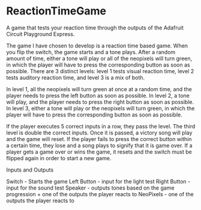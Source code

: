 # ReactionTimeGame
A game that tests your reaction time through the outputs of the Adafruit Circuit Playground Express.

The game I have chosen to develop is a reaction time based game. When you flip the switch, the game starts and a tone plays. After a random amount of time, either a tone will play or all of the neopixels will turn green, in which the player will have to press the corresponding button as soon as possible. There are 3 distinct levels: level 1 tests visual reaction time, level 2 tests auditory reaction time, and level 3 is a mix of both. 

In level 1, all the neopixels will turn green at once at a random time, and the player needs to press the left button as soon as possible. 
In level 2, a tone will play, and the player needs to press the right button as soon as possible. 
In level 3, either a tone will play or the neopixels will turn green, in which the player will have to press the corresponding button as soon as possible.

If the player executes 5 correct inputs in a row, they pass the level. The third level is double the correct inputs. Once it is passed, a victory song will play and the game will reset. If the player fails to press the correct button within a certain time, they lose and a song plays to signify that it is game over. If a player gets a game over or wins the game, it resets and the switch must be flipped again in order to start a new game. 


Inputs and Outputs

Switch - Starts the game
Left Button - input for the light test
Right Button - input for the sound test
Speaker - outputs tones based on the game progression + one of the outputs the player reacts to
NeoPixels - one of the outputs the player reacts to

